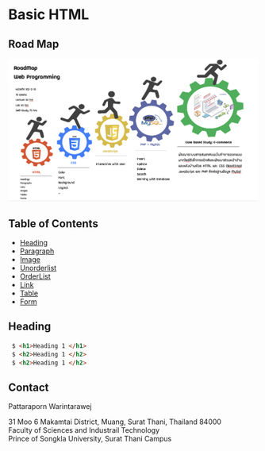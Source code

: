 # Basic HTML

<!-- > Outline a brief description of your project.
> Live demo [_here_](https://www.example.com). If you have the project hosted somewhere, include the link here. -->
## Road Map
!['roadmap'](images/roadmap.png)

## Table of Contents
* [Heading](#heading)
* [Paragraph](#paragraph)
* [Image](#image)
* [Unorderlist](#underlist)
* [OrderList](#orderlist)
* [Link](#link)
* [Table](#table)
* [Form](#form)
<!-- * [License](#license) -->


## Heading

```html
 $ <h1>Heading 1 </h1>
 $ <h2>Heading 1 </h2>
 $ <h2>Heading 1 </h2>
```



## Contact

Pattaraporn Warintarawej

31 Moo 6 Makamtai District, Muang, Surat Thani, Thailand 84000<br>
Faculty of Sciences and Industrail Technology<br>
Prince of Songkla University, Surat Thani Campus




